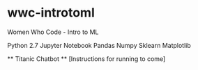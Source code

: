 # wwc-introtoml
Women Who Code - Intro to ML 

Python 2.7 
Jupyter Notebook
Pandas
Numpy
Sklearn
Matplotlib

** Titanic Chatbot **
[Instructions for running to come]
